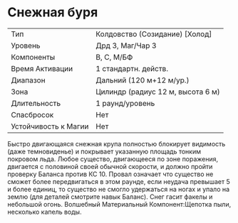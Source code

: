 # Cнежная буря

|||
|---|---|
|Тип|Колдовство (Созидание) [Холод]|
|Уровень| Дрд 3, Маг/Чар 3|
|Компоненты| В, С, М/БФ|
|Время Активации| 1 стандартн. действ.|
|Диапазон| Дальний (120 м+12 м/ур.)|
|Зона| Цилиндр (радиус 12 м, высота 6 м)|
|Длительность| 1 раунд/уровень|
|Спасбросок| Нет|
|Устойчивость к Магии| Нет|

Быстро двигающаяся снежная крупа полностью блокирует видимость (даже темновиденье) и покрывает указанную площадь тонким покровом льда. Любое существо, двигающееся по зоне поражения, двигается с половиной своей обычной скорости, и должно пройти проверку Баланса против КС 10. Провал означает что существо не сможет более передвигаться в этом раунде, если неудача превышает 5 и более единиц, то существо не смогло удержаться на ногах и упало на землю (для деталей смотрите навык Баланс). Снег гасит факелы и небольшой огонь. Волшебный Материальный Компонент:Щепотка пыли, несколько капель воды.
